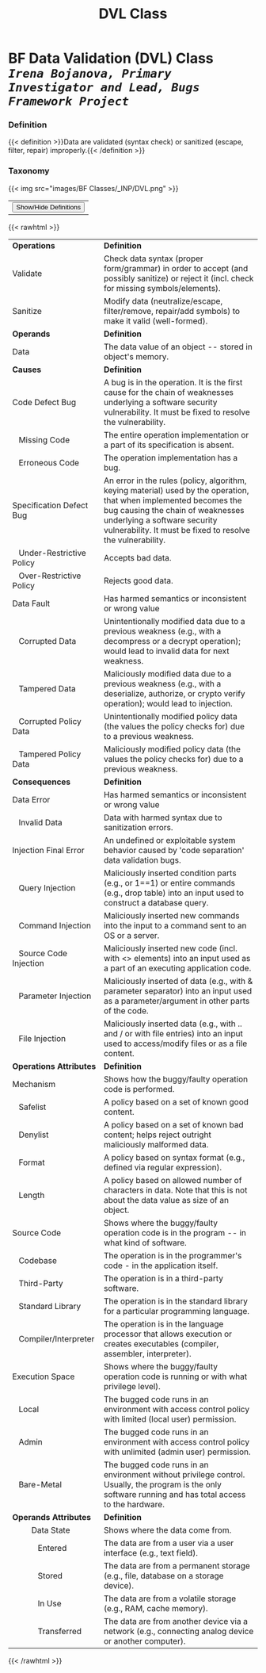 ﻿---
weight: 3
title: "DVL Class"
---
# BF Data Validation (DVL) Class <br/>_`Irena Bojanova, Primary Investigator and Lead, Bugs Framework Project`_

### Definition
{{< definition >}}Data are validated (syntax check) or sanitized (escape, filter, repair) improperly.{{< /definition >}}

###  Taxonomy


{{< img src="images/BF Classes/_INP/DVL.png" >}}

<table>
<tr>
<td>
<button class="btn btn-primary " type="button" data-bs-toggle="collapse" data-bs-target="#collapseTable" aria-expanded="false" aria-controls="collapseTable">Show/Hide Definitions</button>
</td>
</tr>
</table>
	
{{< rawhtml >}}
<div class="collapse" id="collapseTable">
<table>
<tr>
			<td><strong>Operations</strong></td>
	<td><strong>Definition</strong></td>
	</tr>
	<tr>
			<td>Validate </td>
	<td>Check data syntax (proper form/grammar) in order to accept (and possibly sanitize) or reject it (incl. check for missing symbols/elements).</td>
	</tr>
	<tr>
			<td>Sanitize </td>
	<td>Modify data (neutralize/escape, filter/remove, repair/add symbols) to make it valid (well-formed).</td>
	</tr>
	<tr>
			<td><strong>Operands</strong></td>
	<td><strong>Definition</strong></td>
	</tr>
	<tr>
			<td>Data </td>
	<td>The data value of an object -- stored in object's memory.</td>
	</tr>
	<tr>
			<td><strong>Causes</strong></td>
	<td><strong>Definition</strong></td>
	</tr>
	<tr>
			<td>Code Defect Bug</td>
	<td>A bug is in the operation. It is the first cause for the chain of weaknesses underlying a software security vulnerability. It must be fixed to resolve the vulnerability.</td>
	</tr>
	<tr>
			<td>   Missing Code </td>
	<td>The entire operation implementation or a part of its specification is absent.</td>
	</tr>
	<tr>
			<td>   Erroneous Code </td>
	<td>The operation implementation has a bug.</td>
	</tr>
	<tr>
			<td>Specification Defect Bug</td>
	<td>An error in the rules (policy, algorithm, keying material) used by the operation, that when implemented becomes the bug causing the chain of weaknesses underlying a software security vulnerability. It must be fixed to resolve the vulnerability.</td>
	</tr>
	<tr>
			<td>   Under-Restrictive Policy </td>
	<td>Accepts bad data.</td>
	</tr>
	<tr>
			<td>   Over-Restrictive Policy </td>
	<td>Rejects good data.</td>
	</tr>
	<tr>
			<td>Data Fault</td>
	<td>Has harmed semantics or inconsistent or wrong value</td>
	</tr>
	<tr>
			<td>   Corrupted Data </td>
	<td>Unintentionally modified data due to a previous weakness (e.g., with a decompress or a decrypt operation); would lead to invalid data for next weakness.</td>
	</tr>
	<tr>
			<td>   Tampered Data </td>
	<td>Maliciously modified data due to a previous weakness (e.g., with a deserialize, authorize, or crypto verify operation); would lead to injection.</td>
	</tr>
	<tr>
			<td>   Corrupted Policy Data </td>
	<td>Unintentionally modified policy data (the values the policy checks for) due to a previous weakness.</td>
	</tr>
	<tr>
			<td>   Tampered Policy Data </td>
	<td>Maliciously modified policy data (the values the policy checks for) due to a previous weakness.</td>
	</tr>
	<tr>
			<td><strong>Consequences</strong></td>
	<td><strong>Definition</strong></td>
	</tr>
	<tr>
			<td>Data Error</td>
	<td>Has harmed semantics or inconsistent or wrong value</td>
	</tr>
	<tr>
			<td>   Invalid Data </td>
	<td>Data with harmed syntax due to sanitization errors.</td>
	</tr>
	<tr>
			<td>Injection Final Error</td>
	<td>An undefined or exploitable system behavior caused by 'code separation' data validation bugs.</td>
	</tr>
	<tr>
			<td>   Query Injection </td>
	<td>Maliciously inserted condition parts (e.g., or 1==1) or entire commands (e.g., drop table) into an input used to construct a database query.</td>
	</tr>
	<tr>
			<td>   Command Injection </td>
	<td>Maliciously inserted new commands into the input to a command sent to an OS or a server.</td>
	</tr>
	<tr>
			<td>   Source Code Injection </td>
	<td>Maliciously inserted new code (incl. with <> elements) into an input used as a part of an executing application code.</td>
	</tr>
	<tr>
			<td>   Parameter Injection </td>
	<td>Maliciously inserted of data (e.g., with & parameter separator) into an input used as a parameter/argument in other parts of the code.</td>
	</tr>
	<tr>
			<td>   File Injection </td>
	<td>Maliciously inserted data (e.g., with .. and / or with file entries) into an input used to access/modify files or as a file content.</td>
	</tr>
	<tr>
			<td><strong>Operations Attributes</strong></td>
	<td><strong>Definition</strong></td>
	</tr>
	<tr>
			<td>Mechanism </td>
	<td>Shows how the buggy/faulty operation code is performed.</td>
	</tr>
	<tr>
			<td>   Safelist </td>
	<td>A policy based on a set of known good content.</td>
	</tr>
	<tr>
			<td>   Denylist </td>
	<td>A policy based on a set of known bad content; helps reject outright maliciously malformed data.</td>
	</tr>
	<tr>
			<td>   Format </td>
	<td>A policy based on syntax format (e.g., defined via regular expression).</td>
	</tr>
	<tr>
			<td>   Length </td>
	<td>A policy based on allowed number of characters in data. Note that this is not about the data value as size of an object.</td>
	</tr>
	<tr>
			<td>Source Code </td>
	<td>Shows where the buggy/faulty operation code is in the program -- in what kind of software.</td>
	</tr>
	<tr>
			<td>   Codebase </td>
	<td>The operation is in the programmer's code - in the application itself.</td>
	</tr>
	<tr>
			<td>   Third-Party </td>
	<td>The operation is in a third-party software.</td>
	</tr>
	<tr>
			<td>   Standard Library </td>
	<td>The operation is in the standard library for a particular programming language.</td>
	</tr>
	<tr>
			<td>   Compiler/Interpreter </td>
	<td>The operation is in the language processor that allows execution or creates executables (compiler, assembler, interpreter).</td>
	</tr>
	<tr>
			<td>Execution Space </td>
	<td>Shows where the buggy/faulty operation code is running or with what privilege level).</td>
	</tr>
	<tr>
			<td>   Local </td>
	<td>The bugged code runs in an environment with access control policy with limited (local user) permission.</td>
	</tr>
	<tr>
			<td>   Admin </td>
	<td>The bugged code runs in an environment with access control policy with unlimited (admin user) permission.</td>
	</tr>
	<tr>
			<td>   Bare-Metal </td>
	<td>The bugged code runs in an environment without privilege control. Usually, the program is the only software running and has total access to the hardware.</td>
	</tr>
	<tr>
			<td><strong>Operands Attributes</strong></td>
	<td><strong>Definition</strong></td>
	</tr>
	<tr>
			<td>         Data State </td>
	<td>Shows where the data come from.</td>
	</tr>
	<tr>
			<td>            Entered </td>
	<td>The data are from a user via a user interface (e.g., text field).</td>
	</tr>
	<tr>
			<td>            Stored </td>
	<td>The data are from a permanent storage (e.g., file, database on a storage device).</td>
	</tr>
	<tr>
			<td>            In Use </td>
	<td>The data are from a volatile storage (e.g., RAM, cache memory).</td>
	</tr>
	<tr>
			<td>            Transferred </td>
	<td>The data are from another device via a network (e.g., connecting analog device or another computer).</td>
	</tr>
	
</table>
</div>
{{< /rawhtml >}}

